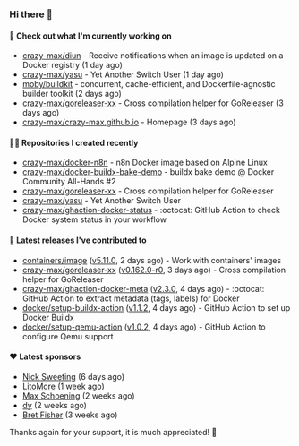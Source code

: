 ### Hi there 👋

#### 👷 Check out what I'm currently working on

- [crazy-max/diun](https://github.com/crazy-max/diun) - Receive notifications when an image is updated on a Docker registry (1 day ago)
- [crazy-max/yasu](https://github.com/crazy-max/yasu) - Yet Another Switch User (1 day ago)
- [moby/buildkit](https://github.com/moby/buildkit) - concurrent, cache-efficient, and Dockerfile-agnostic builder toolkit (2 days ago)
- [crazy-max/goreleaser-xx](https://github.com/crazy-max/goreleaser-xx) - Cross compilation helper for GoReleaser (3 days ago)
- [crazy-max/crazy-max.github.io](https://github.com/crazy-max/crazy-max.github.io) - Homepage (3 days ago)

#### 👨‍💻 Repositories I created recently

- [crazy-max/docker-n8n](https://github.com/crazy-max/docker-n8n) - n8n Docker image based on Alpine Linux
- [crazy-max/docker-buildx-bake-demo](https://github.com/crazy-max/docker-buildx-bake-demo) - buildx bake demo @ Docker Community All-Hands #2
- [crazy-max/goreleaser-xx](https://github.com/crazy-max/goreleaser-xx) - Cross compilation helper for GoReleaser
- [crazy-max/yasu](https://github.com/crazy-max/yasu) - Yet Another Switch User
- [crazy-max/ghaction-docker-status](https://github.com/crazy-max/ghaction-docker-status) - :octocat: GitHub Action to check Docker system status in your workflow

#### 🚀 Latest releases I've contributed to

- [containers/image](https://github.com/containers/image) ([v5.11.0](https://github.com/containers/image/releases/tag/v5.11.0), 2 days ago) - Work with containers&#39; images
- [crazy-max/goreleaser-xx](https://github.com/crazy-max/goreleaser-xx) ([v0.162.0-r0](https://github.com/crazy-max/goreleaser-xx/releases/tag/v0.162.0-r0), 3 days ago) - Cross compilation helper for GoReleaser
- [crazy-max/ghaction-docker-meta](https://github.com/crazy-max/ghaction-docker-meta) ([v2.3.0](https://github.com/crazy-max/ghaction-docker-meta/releases/tag/v2.3.0), 4 days ago) - :octocat: GitHub Action to extract metadata (tags, labels) for Docker
- [docker/setup-buildx-action](https://github.com/docker/setup-buildx-action) ([v1.1.2](https://github.com/docker/setup-buildx-action/releases/tag/v1.1.2), 4 days ago) - GitHub Action to set up Docker Buildx
- [docker/setup-qemu-action](https://github.com/docker/setup-qemu-action) ([v1.0.2](https://github.com/docker/setup-qemu-action/releases/tag/v1.0.2), 4 days ago) - GitHub Action to configure Qemu support

#### ❤️ Latest sponsors
- [Nick Sweeting](https://github.com/pirate) (6 days ago)
- [LitoMore](https://github.com/LitoMore) (1 week ago)
- [Max Schoening](https://github.com/max) (2 weeks ago)
- [dy](https://github.com/dyipon) (2 weeks ago)
- [Bret Fisher](https://github.com/BretFisher) (3 weeks ago)

Thanks again for your support, it is much appreciated! 🙏
